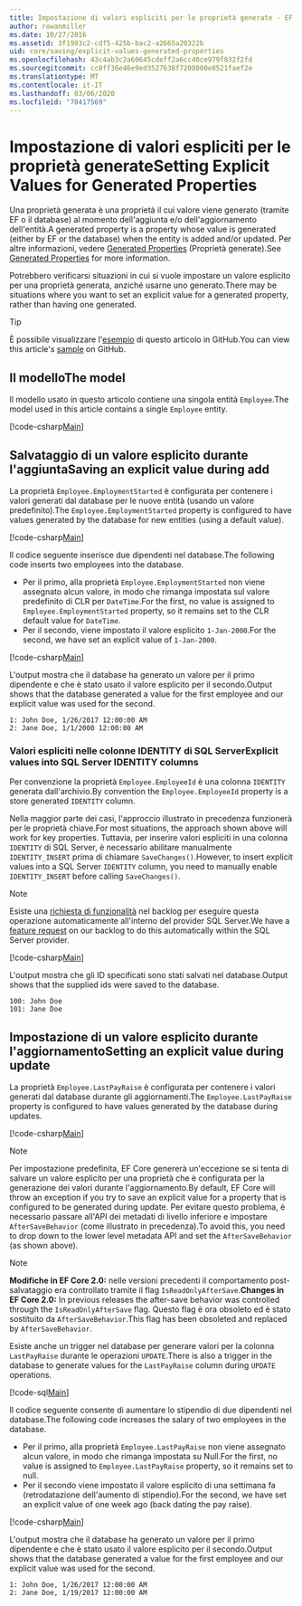 ```yaml
---
title: Impostazione di valori espliciti per le proprietà generate - EF Core
author: rowanmiller
ms.date: 10/27/2016
ms.assetid: 3f1993c2-cdf5-425b-bac2-a2665a20322b
uid: core/saving/explicit-values-generated-properties
ms.openlocfilehash: 43c4ab3c2a60645cdeff2a6cc40ce979f832f2fd
ms.sourcegitcommit: cc0ff36e46e9ed3527638f7208000e8521faef2e
ms.translationtype: MT
ms.contentlocale: it-IT
ms.lasthandoff: 03/06/2020
ms.locfileid: "78417569"
---
```

# <a name="setting-explicit-values-for-generated-properties"></a><span data-ttu-id="62ee4-102">Impostazione di valori espliciti per le proprietà generate</span><span class="sxs-lookup"><span data-stu-id="62ee4-102">Setting Explicit Values for Generated Properties</span></span>

<span data-ttu-id="62ee4-103">Una proprietà generata è una proprietà il cui valore viene generato (tramite EF o il database) al momento dell'aggiunta e/o dell'aggiornamento dell'entità.</span><span class="sxs-lookup"><span data-stu-id="62ee4-103">A generated property is a property whose value is generated (either by EF or the database) when the entity is added and/or updated.</span></span> <span data-ttu-id="62ee4-104">Per altre informazioni, vedere [Generated Properties](../modeling/generated-properties.md) (Proprietà generate).</span><span class="sxs-lookup"><span data-stu-id="62ee4-104">See [Generated Properties](../modeling/generated-properties.md) for more information.</span></span>

<span data-ttu-id="62ee4-105">Potrebbero verificarsi situazioni in cui si vuole impostare un valore esplicito per una proprietà generata, anziché usarne uno generato.</span><span class="sxs-lookup"><span data-stu-id="62ee4-105">There may be situations where you want to set an explicit value for a generated property, rather than having one generated.</span></span>

> [!TIP]  
> <span data-ttu-id="62ee4-106">È possibile visualizzare l'[esempio](https://github.com/dotnet/EntityFramework.Docs/tree/master/samples/core/Saving/ExplicitValuesGenerateProperties/) di questo articolo in GitHub.</span><span class="sxs-lookup"><span data-stu-id="62ee4-106">You can view this article's [sample](https://github.com/dotnet/EntityFramework.Docs/tree/master/samples/core/Saving/ExplicitValuesGenerateProperties/) on GitHub.</span></span>

## <a name="the-model"></a><span data-ttu-id="62ee4-107">Il modello</span><span class="sxs-lookup"><span data-stu-id="62ee4-107">The model</span></span>

<span data-ttu-id="62ee4-108">Il modello usato in questo articolo contiene una singola entità `Employee`.</span><span class="sxs-lookup"><span data-stu-id="62ee4-108">The model used in this article contains a single `Employee` entity.</span></span>

[!code-csharp[Main](../../../samples/core/Saving/ExplicitValuesGenerateProperties/Employee.cs#Sample)]

## <a name="saving-an-explicit-value-during-add"></a><span data-ttu-id="62ee4-109">Salvataggio di un valore esplicito durante l'aggiunta</span><span class="sxs-lookup"><span data-stu-id="62ee4-109">Saving an explicit value during add</span></span>

<span data-ttu-id="62ee4-110">La proprietà `Employee.EmploymentStarted` è configurata per contenere i valori generati dal database per le nuove entità (usando un valore predefinito).</span><span class="sxs-lookup"><span data-stu-id="62ee4-110">The `Employee.EmploymentStarted` property is configured to have values generated by the database for new entities (using a default value).</span></span>

[!code-csharp[Main](../../../samples/core/Saving/ExplicitValuesGenerateProperties/EmployeeContext.cs#EmploymentStarted)]

<span data-ttu-id="62ee4-111">Il codice seguente inserisce due dipendenti nel database.</span><span class="sxs-lookup"><span data-stu-id="62ee4-111">The following code inserts two employees into the database.</span></span>

* <span data-ttu-id="62ee4-112">Per il primo, alla proprietà `Employee.EmploymentStarted` non viene assegnato alcun valore, in modo che rimanga impostata sul valore predefinito di CLR per `DateTime`.</span><span class="sxs-lookup"><span data-stu-id="62ee4-112">For the first, no value is assigned to `Employee.EmploymentStarted` property, so it remains set to the CLR default value for `DateTime`.</span></span>
* <span data-ttu-id="62ee4-113">Per il secondo, viene impostato il valore esplicito `1-Jan-2000`.</span><span class="sxs-lookup"><span data-stu-id="62ee4-113">For the second, we have set an explicit value of `1-Jan-2000`.</span></span>

[!code-csharp[Main](../../../samples/core/Saving/ExplicitValuesGenerateProperties/Sample.cs#EmploymentStarted)]

<span data-ttu-id="62ee4-114">L'output mostra che il database ha generato un valore per il primo dipendente e che è stato usato il valore esplicito per il secondo.</span><span class="sxs-lookup"><span data-stu-id="62ee4-114">Output shows that the database generated a value for the first employee and our explicit value was used for the second.</span></span>

``` Console
1: John Doe, 1/26/2017 12:00:00 AM
2: Jane Doe, 1/1/2000 12:00:00 AM
```

### <a name="explicit-values-into-sql-server-identity-columns"></a><span data-ttu-id="62ee4-115">Valori espliciti nelle colonne IDENTITY di SQL Server</span><span class="sxs-lookup"><span data-stu-id="62ee4-115">Explicit values into SQL Server IDENTITY columns</span></span>

<span data-ttu-id="62ee4-116">Per convenzione la proprietà `Employee.EmployeeId` è una colonna `IDENTITY` generata dall'archivio.</span><span class="sxs-lookup"><span data-stu-id="62ee4-116">By convention the `Employee.EmployeeId` property is a store generated `IDENTITY` column.</span></span>

<span data-ttu-id="62ee4-117">Nella maggior parte dei casi, l'approccio illustrato in precedenza funzionerà per le proprietà chiave.</span><span class="sxs-lookup"><span data-stu-id="62ee4-117">For most situations, the approach shown above will work for key properties.</span></span> <span data-ttu-id="62ee4-118">Tuttavia, per inserire valori espliciti in una colonna `IDENTITY` di SQL Server, è necessario abilitare manualmente `IDENTITY_INSERT` prima di chiamare `SaveChanges()`.</span><span class="sxs-lookup"><span data-stu-id="62ee4-118">However, to insert explicit values into a SQL Server `IDENTITY` column, you need to manually enable `IDENTITY_INSERT` before calling `SaveChanges()`.</span></span>

> [!NOTE]  
> <span data-ttu-id="62ee4-119">Esiste una [richiesta di funzionalità](https://github.com/aspnet/EntityFramework/issues/703) nel backlog per eseguire questa operazione automaticamente all'interno del provider SQL Server.</span><span class="sxs-lookup"><span data-stu-id="62ee4-119">We have a [feature request](https://github.com/aspnet/EntityFramework/issues/703) on our backlog to do this automatically within the SQL Server provider.</span></span>

[!code-csharp[Main](../../../samples/core/Saving/ExplicitValuesGenerateProperties/Sample.cs#EmployeeId)]

<span data-ttu-id="62ee4-120">L'output mostra che gli ID specificati sono stati salvati nel database.</span><span class="sxs-lookup"><span data-stu-id="62ee4-120">Output shows that the supplied ids were saved to the database.</span></span>

``` Console
100: John Doe
101: Jane Doe
```

## <a name="setting-an-explicit-value-during-update"></a><span data-ttu-id="62ee4-121">Impostazione di un valore esplicito durante l'aggiornamento</span><span class="sxs-lookup"><span data-stu-id="62ee4-121">Setting an explicit value during update</span></span>

<span data-ttu-id="62ee4-122">La proprietà `Employee.LastPayRaise` è configurata per contenere i valori generati dal database durante gli aggiornamenti.</span><span class="sxs-lookup"><span data-stu-id="62ee4-122">The `Employee.LastPayRaise` property is configured to have values generated by the database during updates.</span></span>

[!code-csharp[Main](../../../samples/core/Saving/ExplicitValuesGenerateProperties/EmployeeContext.cs#LastPayRaise)]

> [!NOTE]  
> <span data-ttu-id="62ee4-123">Per impostazione predefinita, EF Core genererà un'eccezione se si tenta di salvare un valore esplicito per una proprietà che è configurata per la generazione dei valori durante l'aggiornamento.</span><span class="sxs-lookup"><span data-stu-id="62ee4-123">By default, EF Core will throw an exception if you try to save an explicit value for a property that is configured to be generated during update.</span></span> <span data-ttu-id="62ee4-124">Per evitare questo problema, è necessario passare all'API dei metadati di livello inferiore e impostare `AfterSaveBehavior` (come illustrato in precedenza).</span><span class="sxs-lookup"><span data-stu-id="62ee4-124">To avoid this, you need to drop down to the lower level metadata API and set the `AfterSaveBehavior` (as shown above).</span></span>

> [!NOTE]  
> <span data-ttu-id="62ee4-125">**Modifiche in EF Core 2.0:** nelle versioni precedenti il comportamento post-salvataggio era controllato tramite il flag `IsReadOnlyAfterSave`.</span><span class="sxs-lookup"><span data-stu-id="62ee4-125">**Changes in EF Core 2.0:** In previous releases the after-save behavior was controlled through the `IsReadOnlyAfterSave` flag.</span></span> <span data-ttu-id="62ee4-126">Questo flag è ora obsoleto ed è stato sostituito da `AfterSaveBehavior`.</span><span class="sxs-lookup"><span data-stu-id="62ee4-126">This flag has been obsoleted and replaced by `AfterSaveBehavior`.</span></span>

<span data-ttu-id="62ee4-127">Esiste anche un trigger nel database per generare valori per la colonna `LastPayRaise` durante le operazioni `UPDATE`.</span><span class="sxs-lookup"><span data-stu-id="62ee4-127">There is also a trigger in the database to generate values for the `LastPayRaise` column during `UPDATE` operations.</span></span>

[!code-sql[Main](../../../samples/core/Saving/ExplicitValuesGenerateProperties/employee_UPDATE.sql)]

<span data-ttu-id="62ee4-128">Il codice seguente consente di aumentare lo stipendio di due dipendenti nel database.</span><span class="sxs-lookup"><span data-stu-id="62ee4-128">The following code increases the salary of two employees in the database.</span></span>

* <span data-ttu-id="62ee4-129">Per il primo, alla proprietà `Employee.LastPayRaise` non viene assegnato alcun valore, in modo che rimanga impostata su Null.</span><span class="sxs-lookup"><span data-stu-id="62ee4-129">For the first, no value is assigned to `Employee.LastPayRaise` property, so it remains set to null.</span></span>
* <span data-ttu-id="62ee4-130">Per il secondo viene impostato il valore esplicito di una settimana fa (retrodatazione dell'aumento di stipendio).</span><span class="sxs-lookup"><span data-stu-id="62ee4-130">For the second, we have set an explicit value of one week ago (back dating the pay raise).</span></span>

[!code-csharp[Main](../../../samples/core/Saving/ExplicitValuesGenerateProperties/Sample.cs#LastPayRaise)]

<span data-ttu-id="62ee4-131">L'output mostra che il database ha generato un valore per il primo dipendente e che è stato usato il valore esplicito per il secondo.</span><span class="sxs-lookup"><span data-stu-id="62ee4-131">Output shows that the database generated a value for the first employee and our explicit value was used for the second.</span></span>

``` Console
1: John Doe, 1/26/2017 12:00:00 AM
2: Jane Doe, 1/19/2017 12:00:00 AM
```
